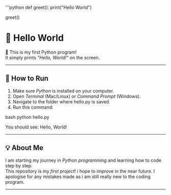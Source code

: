 '''python 
def greet():
   print("Hello World")

greet()
# 👋 Hello World
🎉 This is my first Python program!  
It simply prints *"Hello, World!"* on the screen.

---

## 🚀 How to Run

1. Make sure *Python* is installed on your computer.  
2. Open *Terminal* (Mac/Linux) or *Command Prompt* (Windows).  
3. Navigate to the folder where hello.py is saved.  
4. Run this command:

bash
python hello.py


You should see:
Hello, World!


---

## 💡 About Me

I am starting my journey in *Python programming* and learning how to code step by step.  
This repository is my *first project*!  i hope to improve in the near future. I apologise for any mistakes made as i am still really new to the coding program. 

---

